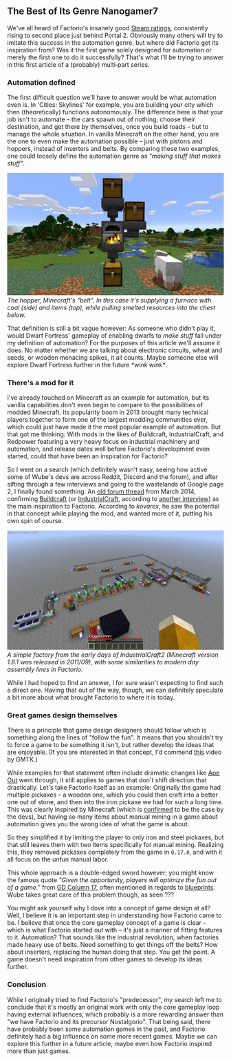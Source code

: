 ## The Best of Its Genre <author>Nanogamer7</author>

We've all heard of Factorio's insanely good [Steam ratings](https://steamdb.info/stats/gameratings/), consistently rising to second place just behind Portal 2. Obviously many others will try to imitate this success in the automation genre, but where did Factorio get its inspiration from? Was it the first game solely designed for automation or merely the first one to do it successfully? That's what I'll be trying to answer in this first article of a (probably) multi‐part series.

### Automation defined

The first difficult question we'll have to answer would be what automation even is. In 'Cities: Skylines' for example, you are building your city which then (theoretically) functions autonomously. The difference here is that your job isn't to automate – the cars spawn out of nothing, choose their destination, and get there by themselves, once you build roads – but to manage the whole situation. In vanilla Minecraft on the other hand, you are the one to even make the automation possible – just with pistons and hoppers, instead of inserters and belts. By comparing these two examples, one could loosely define the automation genre as *"making stuff that makes stuff"*.

![A simple smelting setup in vanilla Minecraft](media/minecraft-hopper.jpg)
*The hopper, Minecraft's "belt". In this case it's supplying a furnace with coal (side) and items (top), while pulling smelted resources into the chest below.*

That definition is still a bit vague however: As someone who didn't play it, would Dwarf Fortress' gameplay of enabling dwarfs to *make stuff* fall under my definition of automation? For the purposes of this article we'll assume it does. No matter whether we are talking about electronic circuits, wheat and seeds, or wooden menacing spikes, it all counts. Maybe someone else will explore Dwarf Fortress further in the future *\*wink wink\**.

### There's a mod for it

I've already touched on Minecraft as an example for automation, but its vanilla capabilities don't even begin to compare to the possibilities of modded Minecraft. Its popularity boom in 2013 brought many technical players together to form one of the largest modding communities ever, which could just have made it the most popular example of automation. But that got me thinking: With mods in the likes of Buildcraft, IndustrialCraft, and Redpower featuring a very heavy focus on industrial machinery and automation, and release dates well before Factorio's development even started, could that have been an inspiration for Factorio?

So I went on a search (which definitely wasn't easy, seeing how active some of Wube's devs are across Reddit, Discord and the forum), and after sifting through a few interviews and going to the wastelands of Google page 2, I finally found something: An [old forum thread](https://forums.factorio.com/viewtopic.php?f=5&t=3026) from March 2014, confirming [Buildcraft](https://sourceforge.net/projects/buildcraft/) (or [IndustrialCraft](https://www.industrial-craft.net/), according to [another interview](https://youtu.be/zdttvM3dwPk?t=77)) as the main inspiration to Factorio. According to *kovarex*, he saw the potential in that concept while playing the mod, and wanted more of it, putting his own spin of course.

![Example of an assembly line in IndustrialCraft2](media/industrialcraft-factory.png)
*A simple factory from the early days of IndustrialCraft2 (Minecraft version 1.8.1 was released in 2011/09), with some similarities to modern day assembly lines in Factorio.*

While I had hoped to find an answer, I for sure wasn't expecting to find such a direct one. Having that out of the way, though, we can definitely speculate a bit more about what brought Factorio to where it is today.

### Great games design themselves

There is a principle that game design designers should follow which is something along the lines of "follow the fun". It means that you shouldn't try to force a game to be something it isn't, but rather develop the ideas that are enjoyable. (If you are interested in that concept, I'd commend [this](https://youtu.be/kMDe7_YwVKI) video by GMTK.)

While examples for that statement often include dramatic changes like [Ape Out](https://en.wikipedia.org/wiki/Ape_Out) went through, it still applies to games that don't shift direction that drastically. Let's take Factorio itself as an example: Originally the game had multiple pickaxes – a wooden one, which you could then craft into a better one out of stone, and then into the iron pickaxe we had for such a long time. This was clearly inspired by Minecraft (which is [confirmed](https://www.factorio.com/blog/post/fff-266) to be the case by the devs), but having so many items about manual mining in a game about automation gives you the wrong idea of what the game is about.

So they simplified it by limiting the player to only iron and steel pickaxes, but that still leaves them with two items specifically for manual mining. Realizing this, they removed pickaxes completely from the game in `0.17.0`, and with it all focus on the unfun manual labor.

This whole approach is a double-edged sword however; you might know the famous quote *"Given the opportunity, players will optimize the fun out of a game."* from [GD Column 17](https://www.designer-notes.com/?p=369), often mentioned in regards to [blueprints](https://www.reddit.com/r/factorio/comments/in5d3i/developer_technicaloriented_ama/g45ay4e/). Wube takes great care of this problem though, as seen ???

You might ask yourself why I dove into a concept of game design at all? Well, I believe it is an important step in understanding how Factorio came to be. I believe that once the core gameplay concept of a game is clear – which is what Factorio started out with – it's just a manner of fitting features to it. Automation? That sounds like the industrial revolution, when factories made heavy use of belts. Need something to get things off the belts? How about inserters, replacing the human doing that step. You get the point. A game doesn't need inspiration from other games to develop its ideas further.

### Conclusion

While I originally tried to find Factorio's "predecessor", my search left me to conclude that it's mostly an original work with only the core gameplay loop having external influences, which probably is a more rewarding answer than "we have Factorio and its precursor Nostalgorio". That being said, there have probably been some automation games in the past, and Factorio definitely had a big influence on some more recent games. Maybe we can explore this further in a future article, maybe even how Factorio inspired more than just games.
